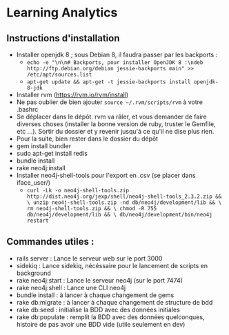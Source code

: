 # Learning Analytics

## Instructions d'installation

 * Installer openjdk 8 ; sous Debian 8, il faudra passer par les backports :
   * `echo -e "\n\n# Backports, pour installer OpenJDK 8 :\ndeb http://ftp.debian.org/debian jessie-backports main" >> /etc/apt/sources.list`
   * `apt-get update && apt-get -t jessie-backports install openjdk-8-jdk`
 * Installer rvm (https://rvm.io/rvm/install)
 * Ne pas oublier de bien ajouter `source ~/.rvm/scripts/rvm` à votre .bashrc
 * Se déplacer dans le dépôt. rvm va râler, et vous demander de faire diverses choses (installer la bonne version de ruby, truster le Gemfile, etc ...). Sortir du dossier et y revenir jusqu'à ce qu'il ne dise plus rien.
 * Pour la suite, bien rester dans le dossier du dépôt
 * gem install bundler
 * sudo apt-get install redis
 * bundle install
 * rake neo4j:install
 * Installer neo4j-shell-tools pour l'export en .csv (se placer dans iface_user/)
   * `curl -Lk -o neo4j-shell-tools.zip http://dist.neo4j.org/jexp/shell/neo4j-shell-tools_2.3.2.zip && \
      unzip neo4j-shell-tools.zip -nd db/neo4j/development/lib && \
      rm neo4j-shell-tools.zip && \
      chmod -R 755 db/neo4j/development/lib && \
      db/neo4j/development/bin/neo4j restart `

## Commandes utiles :
* rails server      : Lance le serveur web sur le port 3000
* sidekiq           : Lance sidekiq, nécéssaire pour le lancement de scripts en background
* rake neo4j:start  : Lance le serveur neo4j (sur le port 7474)
* rake neo4j:shell  : Lance une CLI neo4j
* bundle install    : à lancer à chaque changement de gems
* rake db:migrate   : à lancer à chaque changement de structure de bdd
* rake db:seed      : initialise la BDD avec des données initiales
* rake db:populate  : remplit la BDD avec des données quelconques, histoire de pas avoir une BDD vide (utile seulement en dev)
